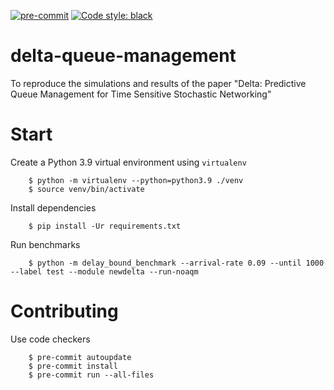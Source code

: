 [![pre-commit](https://img.shields.io/badge/pre--commit-enabled-brightgreen?logo=pre-commit&logoColor=white)](https://pre-commit.com/)
[![Code style: black](https://img.shields.io/badge/code%20style-black-000000.svg)](https://github.com/psf/black)


# delta-queue-management
To reproduce the simulations and results of the paper "Delta: Predictive Queue Management for Time Sensitive Stochastic Networking"

# Start

Create a Python 3.9 virtual environment using `virtualenv`

        $ python -m virtualenv --python=python3.9 ./venv
        $ source venv/bin/activate

Install dependencies

        $ pip install -Ur requirements.txt

Run benchmarks

        $ python -m delay_bound_benchmark --arrival-rate 0.09 --until 1000 --label test --module newdelta --run-noaqm

# Contributing

Use code checkers

        $ pre-commit autoupdate
        $ pre-commit install
        $ pre-commit run --all-files

